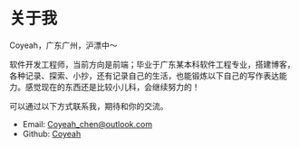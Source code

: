 # 关于我

Coyeah，广东广州，沪漂中～

软件开发工程师，当前方向是前端；毕业于广东某本科软件工程专业，搭建博客，各种记录、探索、小抄，还有记录自己的生活，也能锻炼以下自己的写作表达能力。感觉现在的东西还是比较小儿科，会继续努力的！

可以通过以下方式联系我，期待和你的交流。

+ Email: [Coyeah_chen@outlook.com](mailto://Coyeah_chen@outlook.com)
+ Github: [Coyeah](https://github.com/Coyeah)